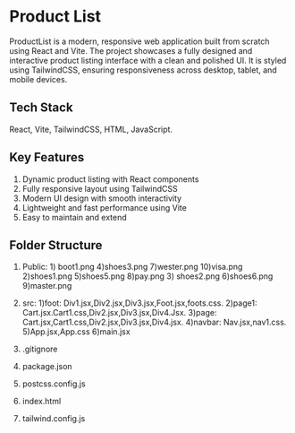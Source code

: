 # Product List

ProductList is a modern, responsive web application built from scratch using React and Vite. The project showcases a fully designed and interactive product listing interface with a clean and polished UI. It is styled using TailwindCSS, ensuring responsiveness across desktop, tablet, and mobile devices.

## Tech Stack

React, Vite, TailwindCSS, HTML, JavaScript.

## Key Features
1) Dynamic product listing with React components
2) Fully responsive layout using TailwindCSS
3) Modern UI design with smooth interactivity
4) Lightweight and fast performance using Vite
5) Easy to maintain and extend

## Folder Structure

1) Public:
       1) boot1.png  4)shoes3.png  7)wester.png 10)visa.png
       2)shoes1.png  5)shoes5.png  8)pay.png
       3) shoes2.png 6)shoes6.png  9)master.png

  2) src:
         1)foot:
            Div1.jsx,Div2.jsx,Div3.jsx,Foot.jsx,foots.css.
         2)page1:
            Cart.jsx.Cart1.css,Div2.jsx,Div3.jsx,Div4.Jsx.
         3)page:
             Cart.jsx,Cart1.css,Div2.jsx,Div3.jsx,Div4.jsx.
         4)navbar:
              Nav.jsx,nav1.css.
         5)App.jsx,App.css
         6)main.jsx

3) .gitignore
4) package.json
5) postcss.config.js
6) index.html
7) tailwind.config.js
     
     
